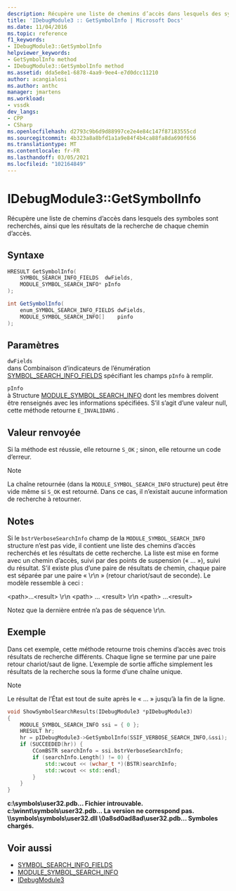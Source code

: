 ```yaml
---
description: Récupère une liste de chemins d’accès dans lesquels des symboles sont recherchés, ainsi que les résultats de la recherche de chaque chemin d’accès.
title: 'IDebugModule3 :: GetSymbolInfo | Microsoft Docs'
ms.date: 11/04/2016
ms.topic: reference
f1_keywords:
- IDebugModule3::GetSymbolInfo
helpviewer_keywords:
- GetSymbolInfo method
- IDebugModule3::GetSymbolInfo method
ms.assetid: dda5e8e1-6878-4aa9-9ee4-e7d0dcc11210
author: acangialosi
ms.author: anthc
manager: jmartens
ms.workload:
- vssdk
dev_langs:
- CPP
- CSharp
ms.openlocfilehash: d2793c9b6d9d88997ce2e4e84c147f87183555cd
ms.sourcegitcommit: 4b323a8a8bfd1a1a9e84f4b4ca88fa8da690f656
ms.translationtype: MT
ms.contentlocale: fr-FR
ms.lasthandoff: 03/05/2021
ms.locfileid: "102164849"
---
```

# <a name="idebugmodule3getsymbolinfo"></a>IDebugModule3::GetSymbolInfo
Récupère une liste de chemins d’accès dans lesquels des symboles sont recherchés, ainsi que les résultats de la recherche de chaque chemin d’accès.

## <a name="syntax"></a>Syntaxe

```cpp
HRESULT GetSymbolInfo(
    SYMBOL_SEARCH_INFO_FIELDS  dwFields,
    MODULE_SYMBOL_SEARCH_INFO* pInfo
);
```

```csharp
int GetSymbolInfo(
    enum_SYMBOL_SEARCH_INFO_FIELDS dwFields,
    MODULE_SYMBOL_SEARCH_INFO[]    pinfo
);
```

## <a name="parameters"></a>Paramètres
`dwFields`\
dans Combinaison d’indicateurs de l’énumération [SYMBOL_SEARCH_INFO_FIELDS](../../../extensibility/debugger/reference/symbol-search-info-fields.md) spécifiant les champs `pInfo` à remplir.

`pInfo`\
à Structure [MODULE_SYMBOL_SEARCH_INFO](../../../extensibility/debugger/reference/module-symbol-search-info.md) dont les membres doivent être renseignés avec les informations spécifiées. S’il s’agit d’une valeur null, cette méthode retourne `E_INVALIDARG` .

## <a name="return-value"></a>Valeur renvoyée
Si la méthode est réussie, elle retourne `S_OK` ; sinon, elle retourne un code d’erreur.

> [!NOTE]
> La chaîne retournée (dans la `MODULE_SYMBOL_SEARCH_INFO` structure) peut être vide même si `S_OK` est retourné. Dans ce cas, il n’existait aucune information de recherche à retourner.

## <a name="remarks"></a>Notes
Si le `bstrVerboseSearchInfo` champ de la `MODULE_SYMBOL_SEARCH_INFO` structure n’est pas vide, il contient une liste des chemins d’accès recherchés et les résultats de cette recherche. La liste est mise en forme avec un chemin d’accès, suivi par des points de suspension (« ... »), suivi du résultat. S’il existe plus d’une paire de résultats de chemin, chaque paire est séparée par une paire « \r\n » (retour chariot/saut de seconde). Le modèle ressemble à ceci :

\<path>...\<result> \r\n \<path> ... \<result> \r\n \<path> ...\<result>

Notez que la dernière entrée n’a pas de séquence \r\n.

## <a name="example"></a>Exemple
Dans cet exemple, cette méthode retourne trois chemins d’accès avec trois résultats de recherche différents. Chaque ligne se termine par une paire retour chariot/saut de ligne. L’exemple de sortie affiche simplement les résultats de la recherche sous la forme d’une chaîne unique.

> [!NOTE]
> Le résultat de l’État est tout de suite après le « ... » jusqu’à la fin de la ligne.

```cpp
void ShowSymbolSearchResults(IDebugModule3 *pIDebugModule3)
{
    MODULE_SYMBOL_SEARCH_INFO ssi = { 0 };
    HRESULT hr;
    hr = pIDebugModule3->GetSymbolInfo(SSIF_VERBOSE_SEARCH_INFO,&ssi);
    if (SUCCEEDED(hr)) {
        CComBSTR searchInfo = ssi.bstrVerboseSearchInfo;
        if (searchInfo.Length() != 0) {
            std::wcout << (wchar_t *)(BSTR)searchInfo;
            std::wcout << std::endl;
        }
    }
}
```

**c:\symbols\user32.pdb... Fichier introuvable.** 
 **c:\winnt\symbols\user32.pdb... La version ne correspond pas.** 
 **\\\symbols\symbols\user32.dll \0a8sd0ad8ad\user32.pdb... Symboles chargés.**

## <a name="see-also"></a>Voir aussi

- [SYMBOL_SEARCH_INFO_FIELDS](../../../extensibility/debugger/reference/symbol-search-info-fields.md)
- [MODULE_SYMBOL_SEARCH_INFO](../../../extensibility/debugger/reference/module-symbol-search-info.md)
- [IDebugModule3](../../../extensibility/debugger/reference/idebugmodule3.md)
